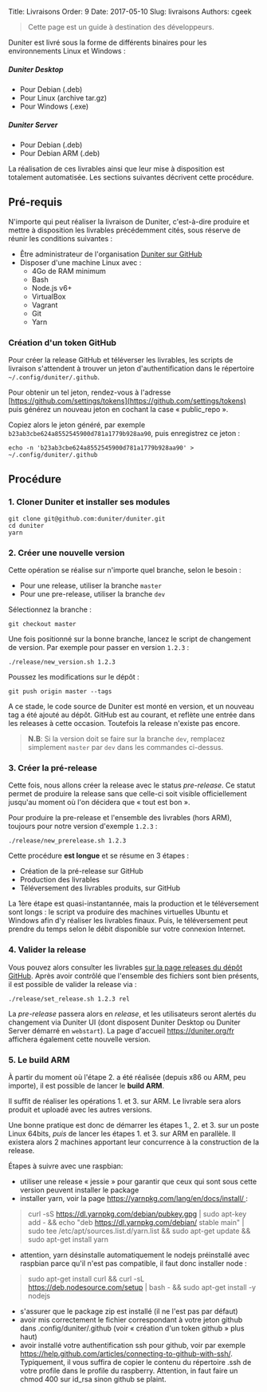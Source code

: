 Title: Livraisons
Order: 9
Date: 2017-05-10
Slug: livraisons
Authors: cgeek

> Cette page est un guide à destination des développeurs.

Duniter est livré sous la forme de différents binaires pour les environnements Linux et Windows :

##### Duniter Desktop

* Pour Debian (.deb)
* Pour Linux (archive tar.gz)
* Pour Windows (.exe)

##### Duniter Server

* Pour Debian (.deb)
* Pour Debian ARM (.deb)

La réalisation de ces livrables ainsi que leur mise à disposition est totalement automatisée. Les sections suivantes décrivent cette procédure.

## Pré-requis

N'importe qui peut réaliser la livraison de Duniter, c'est-à-dire produire et mettre à disposition les livrables précédemment cités, sous réserve de réunir les conditions suivantes :

* Être administrateur de l'organisation [Duniter sur GitHub](https://github.com/duniter)
* Disposer d'une machine Linux avec :
    * 4Go de RAM minimum
    * Bash
    * Node.js v6+
    * VirtualBox
    * Vagrant
    * Git
    * Yarn

### Création d'un token GitHub

Pour créer la release GitHub et téléverser les livrables, les scripts de livraison s'attendent à trouver un jeton d'authentification dans le répertoire `~/.config/duniter/.github`.

Pour obtenir un tel jeton, rendez-vous à l'adresse [https://github.com/settings/tokens](https://github.com/settings/tokens) puis générez un nouveau jeton en cochant la case « public_repo ».

Copiez alors le jeton généré, par exemple `b23ab3cbe624a8552545900d781a1779b928aa90`, puis enregistrez ce jeton :

    echo -n 'b23ab3cbe624a8552545900d781a1779b928aa90' > ~/.config/duniter/.github

## Procédure

### 1. Cloner Duniter et installer ses modules

    git clone git@github.com:duniter/duniter.git
    cd duniter
    yarn

### 2. Créer une nouvelle version

Cette opération se réalise sur n'importe quel branche, selon le besoin : 

* Pour une release, utiliser la branche `master`
* Pour une pre-release, utiliser la branche `dev`

Sélectionnez la branche :

    git checkout master

Une fois positionné sur la bonne branche, lancez le script de changement de version. Par exemple pour passer en version `1.2.3` :

    ./release/new_version.sh 1.2.3

Poussez les modifications sur le dépôt :

    git push origin master --tags

A ce stade, le code source de Duniter est monté en version, et un nouveau tag a été ajouté au dépôt. GitHub est au courant, et reflète une entrée dans les releases à cette occasion. Toutefois la release n'existe pas encore.

> **N.B**: Si la version doit se faire sur la branche `dev`, remplacez simplement `master` par `dev` dans les commandes ci-dessus.

### 3. Créer la pré-release

Cette fois, nous allons créer la release avec le status *pre-release*. Ce statut permet de produire la release sans que celle-ci soit visible officiellement jusqu'au moment où l'on décidera que « tout est bon ».

Pour produire la pre-release et l'ensemble des livrables (hors ARM), toujours pour notre version d'exemple `1.2.3` :

    ./release/new_prerelease.sh 1.2.3

Cette procédure **est longue** et se résume en 3 étapes :

* Création de la pré-release sur GitHub
* Production des livrables
* Téléversement des livrables produits, sur GitHub

La 1ère étape est quasi-instantannée, mais la production et le téléversement sont longs : le script va produire des machines virtuelles Ubuntu et Windows afin d'y réaliser les livrables finaux. Puis, le téléversement peut prendre du temps selon le débit disponible sur votre connexion Internet.

### 4. Valider la release

Vous pouvez alors consulter les livrables [sur la page releases du dépôt GitHub](https://github.com/duniter/duniter/releases). Après avoir contrôlé que l'ensemble des fichiers sont bien présents, il est possible de valider la release via :

    ./release/set_release.sh 1.2.3 rel

La *pre-release* passera alors en *release*, et les utilisateurs seront alertés du changement via Duniter UI (dont disposent Duniter Desktop ou Duniter Server démarré en `webstart`). La page d'accueil https://duniter.org/fr affichera également cette nouvelle version.

### 5. Le build ARM

À partir du moment où l'étape 2. a été réalisée (depuis x86 ou ARM, peu importe), il est possible de lancer le **build ARM**.

Il suffit de réaliser les opérations 1. et 3. sur ARM. Le livrable sera alors produit et uploadé avec les autres versions.

Une bonne pratique est donc de démarrer les étapes 1., 2. et 3. sur un poste Linux 64bits, *puis* de lancer les étapes 1. et 3. sur ARM en parallèle. Il existera alors 2 machines apportant leur concurrence à la construction de la release.

Étapes à suivre avec une raspbian:

* utiliser une release « jessie » pour garantir que ceux qui sont sous cette version peuvent installer le package
* installer yarn, voir la page https://yarnpkg.com/lang/en/docs/install/ :
> curl -sS https://dl.yarnpkg.com/debian/pubkey.gpg | sudo apt-key add - && echo "deb https://dl.yarnpkg.com/debian/ stable main" | sudo tee /etc/apt/sources.list.d/yarn.list && sudo apt-get update && sudo apt-get install yarn

* attention, yarn désinstalle automatiquement le nodejs préinstallé avec raspbian parce qu'il n'est pas compatible, il faut donc installer node :
> sudo apt-get install curl && curl -sL https://deb.nodesource.com/setup | bash - && sudo apt-get install -y nodejs

* s'assurer que le package zip est installé (il ne l'est pas par défaut)
* avoir mis correctement le fichier correspondant à votre jeton github dans .config/duniter/.github (voir « création d'un token github » plus haut)
* avoir installé votre authentification ssh pour github, voir par exemple https://help.github.com/articles/connecting-to-github-with-ssh/. Typiquement, il vous suffira de copier le contenu du répertoire .ssh de votre profile dans le profile du raspberry. Attention, in faut faire un chmod 400 sur id_rsa sinon github se plaint.
